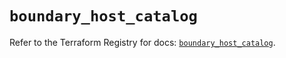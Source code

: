 # `boundary_host_catalog`

Refer to the Terraform Registry for docs: [`boundary_host_catalog`](https://registry.terraform.io/providers/hashicorp/boundary/1.3.0/docs/resources/host_catalog).
